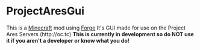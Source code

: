 <h1>ProjectAresGui</h1>
This is a <a href="http://minecraft.net/">Minecraft</a> mod using <a href="http://www.minecraftforge.net/">Forge</a>
It's GUI made for use on the Project Ares Servers (http://oc.tc)
<b>This is currently in development so do NOT use it if you aren't a developer or know what you do!</b>